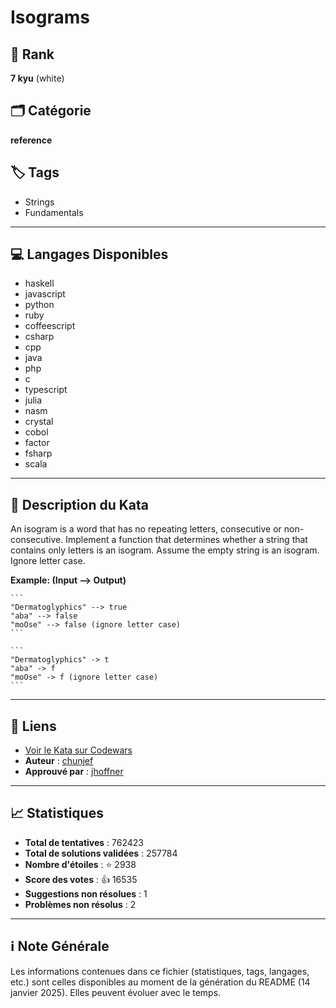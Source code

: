 # Isograms

## 🏅 Rank
**7 kyu** (white)

## 🗂️ Catégorie
**reference**

## 🏷️ Tags
- Strings
- Fundamentals

---

## 💻 Langages Disponibles
- haskell
- javascript
- python
- ruby
- coffeescript
- csharp
- cpp
- java
- php
- c
- typescript
- julia
- nasm
- crystal
- cobol
- factor
- fsharp
- scala

---

## 📜 Description du Kata

An isogram is a word that has no repeating letters, consecutive or non-consecutive. Implement a function that determines whether a string that contains only letters is an isogram. Assume the empty string is an isogram. Ignore letter case.

**Example: (Input --> Output)**
~~~if-not:factor
```
"Dermatoglyphics" --> true
"aba" --> false
"moOse" --> false (ignore letter case)
```
~~~

~~~if:factor
```
"Dermatoglyphics" -> t
"aba" -> f
"moOse" -> f (ignore letter case)
```
~~~


---

## 🔗 Liens
- [Voir le Kata sur Codewars](https://www.codewars.com/kata/54ba84be607a92aa900000f1)
- **Auteur** : [chunjef](https://www.codewars.com/users/chunjef)
- **Approuvé par** : [jhoffner](https://www.codewars.com/users/jhoffner)

---

## 📈 Statistiques
- **Total de tentatives** : 762423
- **Total de solutions validées** : 257784
- **Nombre d'étoiles** : ⭐ 2938
- **Score des votes** : 👍 16535
- **Suggestions non résolues** : 1
- **Problèmes non résolus** : 2

---

## ℹ️ Note Générale
Les informations contenues dans ce fichier (statistiques, tags, langages, etc.) sont celles disponibles au moment de la génération du README (14 janvier 2025). Elles peuvent évoluer avec le temps.
